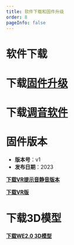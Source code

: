 ```yaml
---
title: 软件下载和固件升级
order: 8
pageInfo: false
---
```

# 软件下载
# 下载[固件升级](https://likeyou156156.online:9000/lky/tools/MV_Assisant_Tools_2021_V3.0.9T(2023.05.29).exe)
# 下载[调音软件](https://likeyou156156.online:9000/lky/tools/ACPWorkbench_24bit.exe)

# 固件版本

- **版本号**：v1
- **发布日期**：2023

**[下载VR提示音静音版本](https://likeyou156156.online:9000/lky/old_bin/QY_Eiffel_One_VRmute.MVAX)**
<br>

**[下载VR版](https://likeyou156156.online:9000/lky/old_bin/QY_Eiffel_One_VR.MVAX)**

# 下载3D模型

**[下载WE2.0 3D模型](https://likeyou156156.online:9000/lky/3D/WE2.0.step)**

